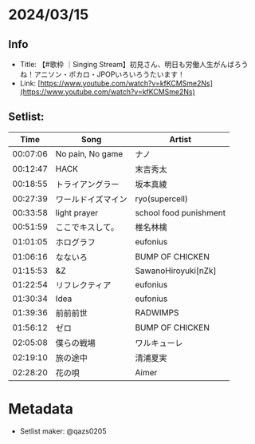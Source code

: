 # 2024/03/15

## Info
- Title: 【#歌枠 ｜Singing Stream】初見さん、明日も労働人生がんばろうね！アニソン・ボカロ・JPOPいろいろうたいます！
- Link: [https://www.youtube.com/watch?v=kfKCMSme2Ns](https://www.youtube.com/watch?v=kfKCMSme2Ns)

## Setlist:
| Time     | Song                    | Artist                |
|----------|-------------------------|-----------------------|
| 00:07:06 | No pain, No game        | ナノ                  |
| 00:12:47 | HACK                    | 末吉秀太               |
| 00:18:55 | トライアングラー        | 坂本真綾              |
| 00:27:39 | ワールドイズマイン      | ryo(supercell)        |
| 00:33:58 | light prayer            | school food punishment|
| 00:51:59 | ここでキスして。         | 椎名林檎              |
| 01:01:05 | ホログラフ              | eufonius              |
| 01:06:16 | なないろ                | BUMP OF CHICKEN       |
| 01:15:53 | &Z                      | SawanoHiroyuki[nZk]   |
| 01:22:54 | リフレクティア          | eufonius              |
| 01:30:34 | Idea                    | eufonius              |
| 01:39:36 | 前前前世                | RADWIMPS              |
| 01:56:12 | ゼロ                    | BUMP OF CHICKEN       |
| 02:05:08 | 僕らの戦場              | ワルキューレ          |
| 02:19:10 | 旅の途中                | 清浦夏実              |
| 02:28:20 | 花の唄                  | Aimer                 |

# Metadata
- Setlist maker: @qazs0205
